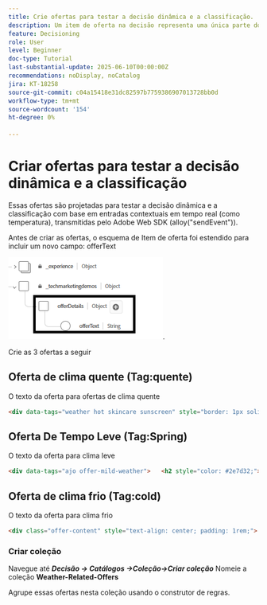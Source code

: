 ```yaml
---
title: Crie ofertas para testar a decisão dinâmica e a classificação.
description: Um item de oferta na decisão representa uma única parte do conteúdo personalizado, como uma mensagem, imagem, promoção ou recomendação, que pode ser entregue a um usuário com base em regras e condições definidas.
feature: Decisioning
role: User
level: Beginner
doc-type: Tutorial
last-substantial-update: 2025-06-10T00:00:00Z
recommendations: noDisplay, noCatalog
jira: KT-18258
source-git-commit: c04a15418e31dc82597b7759386907013728bb0d
workflow-type: tm+mt
source-wordcount: '154'
ht-degree: 0%

---
```



# Criar ofertas para testar a decisão dinâmica e a classificação

Essas ofertas são projetadas para testar a decisão dinâmica e a classificação com base em entradas contextuais em tempo real (como temperatura), transmitidas pelo Adobe Web SDK (alloy(&quot;sendEvent&quot;)).

Antes de criar as ofertas, o esquema de Item de oferta foi estendido para incluir um novo campo: offerText

![offer-schema](assets/offer-schema.png).

Crie as 3 ofertas a seguir


## Oferta de clima quente (Tag:quente)

O texto da oferta para ofertas de clima quente

```html
<div data-tags="weather hot skincare sunscreen" style="border: 1px solid #e0e0e0; padding: 1.5rem; border-radius: 10px; background-color: #fff3e0;">   <h2 style="color: #e65100;">Protect Your Skin This Summer</h2>   <p>High temperatures mean high UV risk. Get <strong>20% off</strong> our dermatologist-recommended sunscreens and skin protection kits.</p>   <p>Offer valid this week only for areas with temperatures over 90°F.</p>   <a href="#" style="display:inline-block; margin-top:1rem; padding:0.75rem 1.5rem; background:#e65100; color:white; border-radius:5px; text-decoration:none;">Shop Sunscreen</a> </div>
```


## Oferta De Tempo Leve (Tag:Spring)

O texto da oferta para clima leve

```html
<div data-tags="ajo offer-mild-weather">   <h2 style="color: #2e7d32;">🌤️ Enjoy the Outdoors — Gear Up Now!</h2>   <p style="font-size: 1.1rem;">Perfect weather to be outside! Check out our selection of <strong>picnic sets, walking shoes, and fitness accessories</strong> for your next outdoor adventure.</p>   <p style="font-size: 1.1rem;">Get <strong>free shipping</strong> on all outdoor gear this week.</p>   <a href="#" style="display:inline-block;padding:0.75rem 1.5rem;background:#2e7d32;color:white;border-radius:6px;text-decoration:none;margin-top:1rem;">Explore Outdoor Picks</a> </div>
```

## Oferta de clima frio (Tag:cold)

O texto da oferta para clima frio

```html
<div class="offer-content" style="text-align: center; padding: 1rem;">   <img src="https://raw.githubusercontent.com/gbedekar489/gbedekar489.github.io/main/weather/pexels-romanp-16170.jpg"         alt="Winter clothing"         style="width: 100%; max-width: 400px; border-radius: 12px; margin-bottom: 1rem;">   <h2>Cold Weather, Hot Deals 🧤</h2>   <p>Stay warm in style with our exclusive <strong>25% off</strong> winter outerwear. From puffer jackets to wool scarves, find the perfect layers to beat the chill.</p>   <p><strong>Use code:</strong> <code>WINTER25</code> at checkout</p>   <p><em>Limited time offer. While supplies last.</em></p> </div>
```

### Criar coleção

Navegue até **_Decisão -> Catálogos ->Coleção->Criar coleção_**
Nomeie a coleção **Weather-Related-Offers**

Agrupe essas ofertas nesta coleção usando o construtor de regras.

